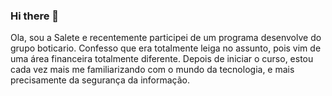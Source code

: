 ### Hi there 👋


Ola, sou a Salete e recentemente participei de um programa desenvolve do grupo boticario. Confesso que era totalmente leiga no assunto, pois vim de uma área financeira totalmente diferente. Depois de iniciar o curso, estou cada vez mais me familiarizando com o mundo da tecnologia, e mais precisamente da segurança da informação.
